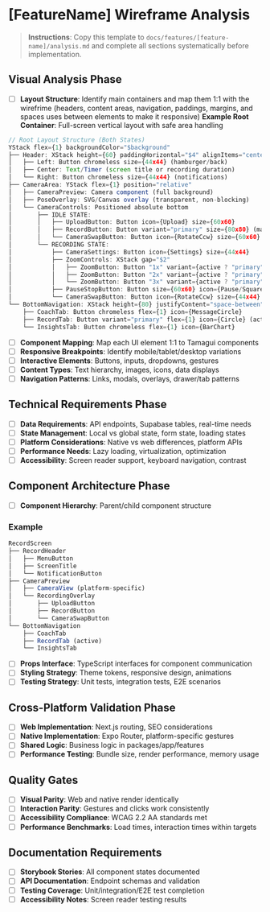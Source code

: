 # [FeatureName] Wireframe Analysis

> **Instructions**: Copy this template to `docs/features/[feature-name]/analysis.md` and complete all sections systematically before implementation.

## Visual Analysis Phase
- [ ] **Layout Structure**: Identify main containers and map them 1:1 with the wirefrime (headers, content areas, navigation, paddings, margins, and spaces uses between elements to make it responsive)
**Example Root Container**: Full-screen vertical layout with safe area handling
```typescript
// Root Layout Structure (Both States)
YStack flex={1} backgroundColor="$background"
├── Header: XStack height={60} paddingHorizontal="$4" alignItems="center"
│   ├── Left: Button chromeless size={44x44} (hamburger/back)
│   ├── Center: Text/Timer (screen title or recording duration)
│   └── Right: Button chromeless size={44x44} (notifications)
├── CameraArea: YStack flex={1} position="relative"
│   ├── CameraPreview: Camera component (full background)
│   ├── PoseOverlay: SVG/Canvas overlay (transparent, non-blocking)
│   └── CameraControls: Positioned absolute bottom
│       ├── IDLE STATE:
│       │   ├── UploadButton: Button icon={Upload} size={60x60}
│       │   ├── RecordButton: Button variant="primary" size={80x80} (main CTA)
│       │   └── CameraSwapButton: Button icon={RotateCcw} size={60x60}
│       └── RECORDING STATE:
│           ├── CameraSettings: Button icon={Settings} size={44x44}
│           ├── ZoomControls: XStack gap="$2"
│           │   ├── ZoomButton: Button "1x" variant={active ? "primary" : "chromeless"}
│           │   ├── ZoomButton: Button "2x" variant={active ? "primary" : "chromeless"}
│           │   └── ZoomButton: Button "3x" variant={active ? "primary" : "chromeless"}
│           ├── PauseStopButton: Button size={60x60} icon={Pause/Square}
│           └── CameraSwapButton: Button icon={RotateCcw} size={44x44}
└── BottomNavigation: XStack height={80} justifyContent="space-between" paddingHorizontal="$4"
    ├── CoachTab: Button chromeless flex={1} icon={MessageCircle}
    ├── RecordTab: Button variant="primary" flex={1} icon={Circle} (active)
    └── InsightsTab: Button chromeless flex={1} icon={BarChart}
```
- [ ] **Component Mapping**: Map each UI element 1:1 to Tamagui components
- [ ] **Responsive Breakpoints**: Identify mobile/tablet/desktop variations
- [ ] **Interactive Elements**: Buttons, inputs, dropdowns, gestures
- [ ] **Content Types**: Text hierarchy, images, icons, data displays
- [ ] **Navigation Patterns**: Links, modals, overlays, drawer/tab patterns

## Technical Requirements Phase
- [ ] **Data Requirements**: API endpoints, Supabase tables, real-time needs
- [ ] **State Management**: Local vs global state, form state, loading states
- [ ] **Platform Considerations**: Native vs web differences, platform APIs
- [ ] **Performance Needs**: Lazy loading, virtualization, optimization
- [ ] **Accessibility**: Screen reader support, keyboard navigation, contrast

## Component Architecture Phase
- [ ] **Component Hierarchy**: Parent/child component structure
### Example
```typescript
RecordScreen
├── RecordHeader
│   ├── MenuButton
│   ├── ScreenTitle
│   └── NotificationButton
├── CameraPreview
│   ├── CameraView (platform-specific)
│   └── RecordingOverlay
│       ├── UploadButton
│       ├── RecordButton
│       └── CameraSwapButton
└── BottomNavigation
    ├── CoachTab
    ├── RecordTab (active)
    └── InsightsTab
```
- [ ] **Props Interface**: TypeScript interfaces for component communication
- [ ] **Styling Strategy**: Theme tokens, responsive design, animations
- [ ] **Testing Strategy**: Unit tests, integration tests, E2E scenarios

## Cross-Platform Validation Phase
- [ ] **Web Implementation**: Next.js routing, SEO considerations
- [ ] **Native Implementation**: Expo Router, platform-specific gestures
- [ ] **Shared Logic**: Business logic in packages/app/features
- [ ] **Performance Testing**: Bundle size, render performance, memory usage

## Quality Gates
- [ ] **Visual Parity**: Web and native render identically
- [ ] **Interaction Parity**: Gestures and clicks work consistently
- [ ] **Accessibility Compliance**: WCAG 2.2 AA standards met
- [ ] **Performance Benchmarks**: Load times, interaction times within targets

## Documentation Requirements
- [ ] **Storybook Stories**: All component states documented
- [ ] **API Documentation**: Endpoint schemas and validation
- [ ] **Testing Coverage**: Unit/integration/E2E test completion
- [ ] **Accessibility Notes**: Screen reader testing results
